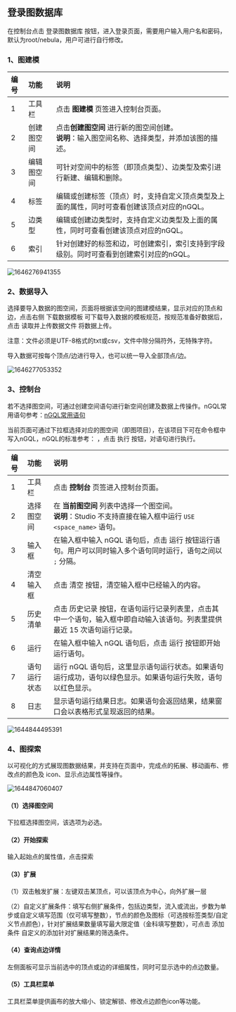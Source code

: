 ## 登录图数据库

在控制台点击 登录图数据库 按钮，进入登录页面，需要用户输入用户名和密码，默认为root/nebula，用户可进行自行修改。

### 1、图建模

| 编号 | 功能       | 说明                                                         |
| :--- | :--------- | :----------------------------------------------------------- |
| 1    | 工具栏     | 点击 **图建模** 页签进入控制台页面。                         |
| 2    | 创建图空间 | 点击**创建图空间** 进行新的图空间创建。 <br/> **说明**：输入图空间名称、选择类型，并添加该图的描述。 |
| 3    | 编辑图空间 | 可针对空间中的标签（即顶点类型）、边类型及索引进行新建、编辑和删除。 |
| 4    | 标签       | 编辑或创建标签（顶点）时，支持自定义顶点类型及上面的属性，同时可查看创建该顶点对应的nGQL。 |
| 5    | 边类型     | 编辑或创建边类型时，支持自定义边类型及上面的属性，同时可查看创建该顶点对应的nGQL。 |
| 6    | 索引       | 针对创建好的标签和边，可创建索引，索引支持到字段级别。同时可查看到创建索引对应的nGQL。 |

![1646276941355](https://github.com/jdcloudcom/cn/blob/cn-joygraph/image/Elastic-Compute/Graph-Compute/1646276941355.png)

### 2、数据导入

选择要导入数据的图空间，页面将根据该空间的图建模结果，显示对应的顶点和边，点击右侧 下载数据模板 可下载导入数据的模板规范，按规范准备好数据后，点击 读取并上传数据文件 将数据上传。

注意：文件必须是UTF-8格式的txt或csv，文件中除分隔符外，无特殊字符。

导入数据可按每个顶点/边进行导入，也可以统一导入全部顶点/边。

![1646277053352](https://github.com/jdcloudcom/cn/blob/cn-joygraph/image/Elastic-Compute/Graph-Compute/1646277053352.png)

### 3、控制台

若不选择图空间，可通过创建空间语句进行新空间创建及数据上传操作。nGQL常用语句参考：[nGQL常用语句](nGQL.md)

当前页面可通过下拉框选择对应的图空间（即图项目），在该项目下可在命令框中写入nGQL，nGQL的标准参考：   ，点击 执行 按钮，对语句进行执行。

| 编号 | 功能         | 说明                                                         |
| :--- | :----------- | :----------------------------------------------------------- |
| 1    | 工具栏       | 点击 **控制台** 页签进入控制台页面。                         |
| 2    | 选择图空间   | 在 **当前图空间** 列表中选择一个图空间。 <br/> **说明**：Studio 不支持直接在输入框中运行 `USE <space_name>` 语句。 |
| 3    | 输入框       | 在输入框中输入 nGQL 语句后，点击 运行 按钮运行语句。用户可以同时输入多个语句同时运行，语句之间以 `;` 分隔。 |
| 4    | 清空输入框   | 点击 清空 按钮，清空输入框中已经输入的内容。                 |
| 5    | 历史清单     | 点击 历史记录 按钮，在语句运行记录列表里，点击其中一个语句，输入框中即自动输入该语句。列表里提供最近 15 次语句运行记录。 |
| 6    | 运行         | 在输入框中输入 nGQL 语句后，点击 运行 按钮即开始运行语句。   |
| 7    | 语句运行状态 | 运行 nGQL 语句后，这里显示语句运行状态。如果语句运行成功，语句以绿色显示。如果语句运行失败，语句以红色显示。 |
| 8    | 日志         | 显示语句运行结果日志。如果语句会返回结果，结果窗口会以表格形式呈现返回的结果。 |

![1644844495391](https://github.com/jdcloudcom/cn/blob/cn-joygraph/image/Elastic-Compute/Graph-Compute/1644844495391.png)

### 4、图探索

以可视化的方式展现图数据结果，并支持在页面中，完成点的拓展、移动画布、修改点的颜色及 icon、显示点边属性等操作。

![1644847060407](https://github.com/jdcloudcom/cn/blob/cn-joygraph/image/Elastic-Compute/Graph-Compute/1644847060407.png)

#### （1）选择图空间

下拉框选择图空间，该选项为必选。

#### （2）开始探索

输入起始点的属性值，点击探索

#### （3）扩展

（1）双击触发扩展：左键双击某顶点，可以该顶点为中心，向外扩展一层

（2）自定义扩展条件：填写右侧扩展条件，包括边类型，流入或流出，步数为单步或自定义填写范围（仅可填写整数），节点的颜色及图标（可选按标签类型/自定义节点颜色），针对扩展结果数量填写最大限定值（金科填写整数），可点击 添加条件 自定义的添加针对扩展结果的筛选条件。

#### （4）查询点边详情

左侧面板可显示当前选中的顶点或边的详细属性，同时可显示选中的点边数量。

#### （5）工具栏菜单

工具栏菜单提供画布的放大缩小、锁定解锁、修改点边颜色icon等功能。